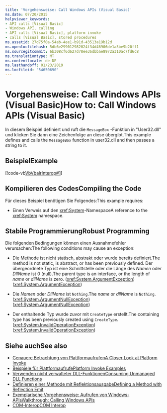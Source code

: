 ```yaml
---
title: 'Vorgehensweise: Call Windows APIs (Visual Basic)'
ms.date: 07/20/2015
helpviewer_keywords:
- API calls [Visual Basic]
- Windows API, calling
- API calls [Visual Basic], platform invoke
- calls [Visual Basic], stored procedures
ms.assetid: 27d75f0a-54ab-4ee1-b91d-43513a19b12d
ms.openlocfilehash: 5db6e299012982024f34d46906de1a3be9b20ff1
ms.sourcegitcommit: 6b308cf6d627d78ee36dbbae8972a310ac7fd6c8
ms.translationtype: MT
ms.contentlocale: de-DE
ms.lasthandoff: 01/23/2019
ms.locfileid: "54650690"
---
```

# <a name="how-to-call-windows-apis-visual-basic"></a><span data-ttu-id="1112f-102">Vorgehensweise: Call Windows APIs (Visual Basic)</span><span class="sxs-lookup"><span data-stu-id="1112f-102">How to: Call Windows APIs (Visual Basic)</span></span>
<span data-ttu-id="1112f-103">In diesem Beispiel definiert und ruft die `MessageBox` -Funktion in "User32.dll" und klicken Sie dann eine Zeichenfolge an diese übergibt.</span><span class="sxs-lookup"><span data-stu-id="1112f-103">This example defines and calls the `MessageBox` function in user32.dll and then passes a string to it.</span></span>  
  
## <a name="example"></a><span data-ttu-id="1112f-104">Beispiel</span><span class="sxs-lookup"><span data-stu-id="1112f-104">Example</span></span>  
 [!code-vb[VbVbalrInterop#1](../../../visual-basic/programming-guide/com-interop/codesnippet/VisualBasic/how-to-call-windows-apis_1.vb)]  
  
## <a name="compiling-the-code"></a><span data-ttu-id="1112f-105">Kompilieren des Codes</span><span class="sxs-lookup"><span data-stu-id="1112f-105">Compiling the Code</span></span>  
 <span data-ttu-id="1112f-106">Für dieses Beispiel benötigen Sie Folgendes:</span><span class="sxs-lookup"><span data-stu-id="1112f-106">This example requires:</span></span>  
  
-   <span data-ttu-id="1112f-107">Einen Verweis auf den <xref:System>-Namespace</span><span class="sxs-lookup"><span data-stu-id="1112f-107">A reference to the <xref:System> namespace.</span></span>  
  
## <a name="robust-programming"></a><span data-ttu-id="1112f-108">Stabile Programmierung</span><span class="sxs-lookup"><span data-stu-id="1112f-108">Robust Programming</span></span>  
 <span data-ttu-id="1112f-109">Die folgenden Bedingungen können einen Ausnahmefehler verursachen:</span><span class="sxs-lookup"><span data-stu-id="1112f-109">The following conditions may cause an exception:</span></span>  
  
-   <span data-ttu-id="1112f-110">Die Methode ist nicht statisch, abstrakt oder wurde bereits definiert.</span><span class="sxs-lookup"><span data-stu-id="1112f-110">The method is not static, is abstract, or has been previously defined.</span></span> <span data-ttu-id="1112f-111">Der übergeordnete Typ ist eine Schnittstelle oder die Länge des *Namen* oder *DllName* ist 0 (null).</span><span class="sxs-lookup"><span data-stu-id="1112f-111">The parent type is an interface, or the length of *name* or *dllName* is zero.</span></span> <span data-ttu-id="1112f-112">(<xref:System.ArgumentException>)</span><span class="sxs-lookup"><span data-stu-id="1112f-112">(<xref:System.ArgumentException>)</span></span>  
  
-   <span data-ttu-id="1112f-113">Die *Namen* oder *DllName* ist `Nothing`.</span><span class="sxs-lookup"><span data-stu-id="1112f-113">The *name* or *dllName* is `Nothing`.</span></span> <span data-ttu-id="1112f-114">(<xref:System.ArgumentNullException>)</span><span class="sxs-lookup"><span data-stu-id="1112f-114">(<xref:System.ArgumentNullException>)</span></span>  
  
-   <span data-ttu-id="1112f-115">Der enthaltende Typ wurde zuvor mit `CreateType` erstellt.</span><span class="sxs-lookup"><span data-stu-id="1112f-115">The containing type has been previously created using `CreateType`.</span></span> <span data-ttu-id="1112f-116">(<xref:System.InvalidOperationException>)</span><span class="sxs-lookup"><span data-stu-id="1112f-116">(<xref:System.InvalidOperationException>)</span></span>  
  
## <a name="see-also"></a><span data-ttu-id="1112f-117">Siehe auch</span><span class="sxs-lookup"><span data-stu-id="1112f-117">See also</span></span>

- [<span data-ttu-id="1112f-118">Genauere Betrachtung von Plattformaufrufen</span><span class="sxs-lookup"><span data-stu-id="1112f-118">A Closer Look at Platform Invoke</span></span>](../../../framework/interop/consuming-unmanaged-dll-functions.md#a-closer-look-at-platform-invoke)
- [<span data-ttu-id="1112f-119">Beispiele für Plattformaufrufe</span><span class="sxs-lookup"><span data-stu-id="1112f-119">Platform Invoke Examples</span></span>](../../../framework/interop/platform-invoke-examples.md)
- [<span data-ttu-id="1112f-120">Verwenden nicht verwalteter DLL-Funktionen</span><span class="sxs-lookup"><span data-stu-id="1112f-120">Consuming Unmanaged DLL Functions</span></span>](../../../framework/interop/consuming-unmanaged-dll-functions.md)
- [<span data-ttu-id="1112f-121">Definieren einer Methode mit Reflektionsausgabe</span><span class="sxs-lookup"><span data-stu-id="1112f-121">Defining a Method with Reflection Emit</span></span>](https://msdn.microsoft.com/library/84fd3bf6-628f-41aa-83d9-b990cf926e81)
- [<span data-ttu-id="1112f-122">Exemplarische Vorgehensweise: Aufrufen von Windows-APIs</span><span class="sxs-lookup"><span data-stu-id="1112f-122">Walkthrough: Calling Windows APIs</span></span>](../../../visual-basic/programming-guide/com-interop/walkthrough-calling-windows-apis.md)
- [<span data-ttu-id="1112f-123">COM-Interop</span><span class="sxs-lookup"><span data-stu-id="1112f-123">COM Interop</span></span>](../../../visual-basic/programming-guide/com-interop/index.md)
